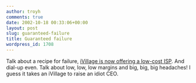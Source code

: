 ```yaml
---
author: troyh
comments: true
date: 2002-10-18 00:33:06+00:00
layout: post
slug: guaranteed-failure
title: Guaranteed failure
wordpress_id: 1708
---
```


Talk about a recipe for failure, [iVillage is now offering a low-cost ISP](http://rss.com.com/2100-1023-962481.html?type=pt&part=rss&tag=feed&subj=news). And dial-up even. Talk about low, low, low margins and big, big, big headaches! I guess it takes an iVillage to raise an idiot CEO.
